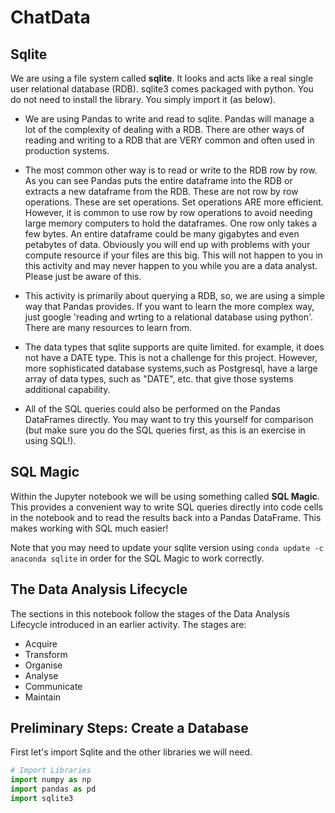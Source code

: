 # ChatData

## Sqlite
We are using a file system called **sqlite**. It looks and acts like a real single user relational database (RDB). sqlite3 comes packaged with python. You do not need to install the library. You simply import it (as below).

- We are using Pandas to write and read to sqlite. Pandas will manage a lot of the complexity of dealing with a RDB. There are other ways of reading and writing to a RDB that are VERY common and often used in production systems.  

- The most common other way is to read or write to the RDB row by row. As you can see Pandas puts the entire dataframe into the RDB or extracts a new dataframe from the RDB. These are not row by row operations. These are set operations. Set operations ARE more efficient. However, it is common to use row by row operations to avoid needing large memory computers to hold the dataframes. One row only takes a few bytes. An entire dataframe could be many gigabytes and even petabytes of data. Obviously you will end up with problems with your compute resource if your files are this big. This will not happen to you in this activity and may never happen to you while you are a data analyst. Please just be aware of this. 

- This activity is primarily about querying a RDB, so, we are using a simple way that Pandas provides. If you want to learn the more complex way, just google 'reading and wrting to a relational database using python'. There are many resources to learn from.

- The data types that sqlite supports are quite limited. for example, it does not have a DATE type.  This is not a challenge for this project. However, more sophisticated database systems,such as Postgresql, have a large array of data types, such as "DATE", etc. that give those systems additional capability. 

- All of the SQL queries could also be performed on the Pandas DataFrames directly.  You may want to try this yourself for comparison (but make sure you do the SQL queries first, as this is an exercise in using SQL!).


## SQL Magic
Within the Jupyter notebook we will be using something called **SQL Magic**.  This provides a convenient way to write SQL queries directly into code cells in the notebook and to read the results back into a Pandas DataFrame.  This makes working with SQL much easier!

Note that you may need to update your sqlite version using `conda update -c anaconda sqlite` in order for the SQL Magic to work correctly.

## The Data Analysis Lifecycle
The sections in this notebook follow the stages of the Data Analysis Lifecycle introduced in an earlier activity.  The stages are:

- Acquire
- Transform
- Organise
- Analyse
- Communicate
- Maintain

## Preliminary Steps: Create a Database
First let's import Sqlite and the other libraries we will need.
```python
# Import Libraries
import numpy as np
import pandas as pd
import sqlite3
```
